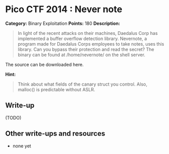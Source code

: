 # Pico CTF 2014 : Never note

**Category:** Binary Exploitation
**Points:** 180
**Description:**

>In light of the recent attacks on their machines, Daedalus Corp has implemented a buffer overflow detection library. Nevernote, a program made for Daedalus Corps employees to take notes, uses this library.
Can you bypass their protection and read the secret? The binary can be found at /home/nevernote/ on the shell server.

The source can be downloaded here.

**Hint:**
>Think about what fields of the canary struct you control. Also, malloc() is predictable without ASLR.

## Write-up

(TODO)

## Other write-ups and resources

* none yet
